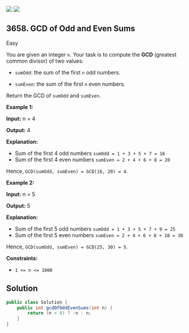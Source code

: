 [![](https://img.shields.io/github/stars/javadev/LeetCode-in-Java?label=Stars&style=flat-square)](https://github.com/javadev/LeetCode-in-Java)
[![](https://img.shields.io/github/forks/javadev/LeetCode-in-Java?label=Fork%20me%20on%20GitHub%20&style=flat-square)](https://github.com/javadev/LeetCode-in-Java/fork)

## 3658\. GCD of Odd and Even Sums

Easy

You are given an integer `n`. Your task is to compute the **GCD** (greatest common divisor) of two values:

*   `sumOdd`: the sum of the first `n` odd numbers.
    
*   `sumEven`: the sum of the first `n` even numbers.
    

Return the GCD of `sumOdd` and `sumEven`.

**Example 1:**

**Input:** n = 4

**Output:** 4

**Explanation:**

*   Sum of the first 4 odd numbers `sumOdd = 1 + 3 + 5 + 7 = 16`
*   Sum of the first 4 even numbers `sumEven = 2 + 4 + 6 + 8 = 20`

Hence, `GCD(sumOdd, sumEven) = GCD(16, 20) = 4`.

**Example 2:**

**Input:** n = 5

**Output:** 5

**Explanation:**

*   Sum of the first 5 odd numbers `sumOdd = 1 + 3 + 5 + 7 + 9 = 25`
*   Sum of the first 5 even numbers `sumEven = 2 + 4 + 6 + 8 + 10 = 30`

Hence, `GCD(sumOdd, sumEven) = GCD(25, 30) = 5`.

**Constraints:**

*   `1 <= n <= 1000`

## Solution

```java
public class Solution {
    public int gcdOfOddEvenSums(int n) {
        return (n < 0) ? -n : n;
    }
}
```